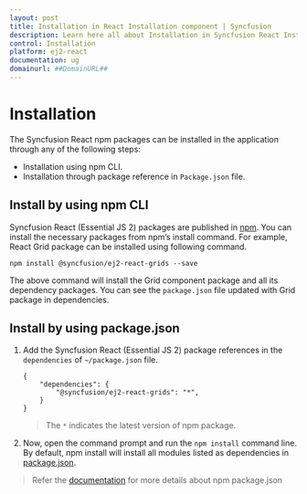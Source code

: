 ```yaml
---
layout: post
title: Installation in React Installation component | Syncfusion
description: Learn here all about Installation in Syncfusion React Installation component of Syncfusion Essential JS 2 and more.
control: Installation 
platform: ej2-react
documentation: ug
domainurl: ##DomainURL##
---
```


<!-- markdownlint-disable MD024 -->

# Installation 

The Syncfusion React npm packages can be installed in the application through any of the following steps:

* Installation using npm CLI.
* Installation through package reference in `Package.json` file.

## Install by using npm CLI

Syncfusion React (Essential JS 2) packages are published in [npm](https://www.npmjs.com/search?q=scope:syncfusion). You can install the necessary packages from npm’s install command. For example, React Grid package can be installed using following command.

```
npm install @syncfusion/ej2-react-grids --save
```

The above command will install the Grid component package and all its dependency packages. You can see the `package.json` file updated with Grid package in dependencies.

## Install by using package.json

1. Add the Syncfusion React (Essential JS 2) package references in the `dependencies` of `~/package.json` file.

    ```
    {
        "dependencies": {
            "@syncfusion/ej2-react-grids": "*",
        }
    }
    ```
    > The `*` indicates the latest version of npm package.

2. Now, open the command prompt and run the `npm install` command line. By default, npm install will install all modules listed as dependencies in [package.json](https://docs.npmjs.com/cli/v8/configuring-npm/package-json).

> Refer the [documentation](https://docs.npmjs.com/files/package.json) for more details about npm package.json